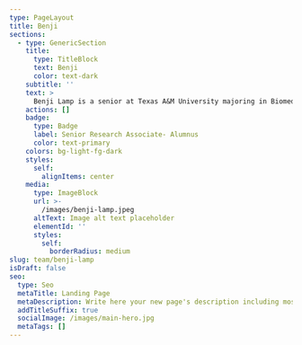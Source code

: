 ```yaml
---
type: PageLayout
title: Benji
sections:
  - type: GenericSection
    title:
      type: TitleBlock
      text: Benji
      color: text-dark
    subtitle: ''
    text: >
      Benji Lamp is a senior at Texas A&M University majoring in Biomedical Sciences with minors in Bioinformatics and Biomedical Research. He was a 2024 participant in the Biomedical Informatics and Data Science Internship program at OHSU and continues his research with the Karstens Lab, focusing on refining taxonomic classification schemes for 16S rRNA amplicon sequencing data. His previous work at Texas A&M explored the regulation of mammogenesis and lactogenesis in primiparous dairy cattle through transcriptomic time-course analyses.
    actions: []
    badge:
      type: Badge
      label: Senior Research Associate- Alumnus
      color: text-primary
    colors: bg-light-fg-dark
    styles:
      self:
        alignItems: center
    media:
      type: ImageBlock
      url: >-
        /images/benji-lamp.jpeg
      altText: Image alt text placeholder
      elementId: ''
      styles:
        self:
          borderRadius: medium
slug: team/benji-lamp
isDraft: false
seo:
  type: Seo
  metaTitle: Landing Page
  metaDescription: Write here your new page's description including most relevant keywords.
  addTitleSuffix: true
  socialImage: /images/main-hero.jpg
  metaTags: []
---
```

